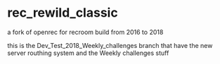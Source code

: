 # rec_rewild_classic
a fork of openrec for recroom build from 2016 to 2018

this is the Dev_Test_2018_Weekly_challenges branch that have the new server routhing system and the Weekly challenges stuff
